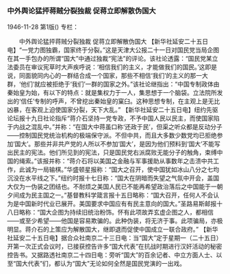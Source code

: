 ### 中外舆论猛抨蒋贼分裂独裁  促蒋立即解散伪国大

1946-11-28
第1版()
专栏：

　　中外舆论猛抨蒋贼分裂独裁
    促蒋立即解散伪国大
    【新华社延安二十五日电】“一党力图独霸，国家终于分裂。”这是天津大公报二十一日对国民党当局企图在其一手包办的所谓“国大”中通过独裁“宪法”的评论。该社论透露：“国民党某立法委员在审议宪草时大声疾呼说：‘相信我们的主义，才能做我们的国民。’这即是说，同面貌同内心的一群结合成一个国家，那些不相信‘我们’的主义的那一大群，‘他们’就应被拒绝于‘我们’一群的国家之外。”该社论继指出：“中国专制政体由秦始皇为始，有以下的特点：就是集权力于一人，集思想于一个脑袋。立法院所发出的‘信任’专制的呼声，不曾挖出秦始皇的窠臼。这种思想专制，在主观上是无比凶暴，在客观上迫使国家分裂，天下大乱。”
    【新华社延安二十五日电】纽约先驱论坛报十九日社论指斥“蒋介石坚持一党专政，不予中国人民以民主，而使国家陷于内战之混乱中。”并称：“在国大中蒋虽口称‘还政于民’，但渠之听众都是反动分子——控制国民党统治机构的极端保守派。不但中共，而且大多数少数党均已拒绝参加‘国大’。那些并非共产党的人所以不参加‘国大’，是因为他们预料到‘国大’不能写出民主的宪法。他们所见到的宪法，只是国民党右派腐败无能分子的触角，束缚中国的绳索。”该报并称：“蒋介石将以美国之金融与军事援助从事数年之击溃中共工作，此诚为一局输棋。”华盛顿星报称：“国大之召开，使中国犹如冰山八分之七均沉没在水平线之下。”纽约时报十七日称：“国大在阴暗而失望之气氛中开会，盖国大仅为一伪装之团结也。不耐烦之美国人民已不能再希望政治落后之中国能于一朝夕间成为民主国之一。”基督教科学箴言报十五日略称：“国大召开，任何人不会认为是中国新时代业已展开。美国要求中国应有有民主意向的国大。”圣路易斯邮报十八日略称：“国大企图为持续旧统治粉饰。怀有此项故弄玄虚企图之人，都相信——或至少希望——他国是容易欺骗的。此种伪装，将无济于事。此项骗局，亦极明显。蒋介石的上策应为解散国大，继即退而促使中国成立一联合政府。”
    【新华社延安二十五日电】据合众社南京二十三日电：当“国大”定于星期一（二十五日）开第一次正式会议时，已接获控告许多“国大代表”在抗战时期进行汉奸活动的秘密控告书。又据路透社南京二十四日电：旁听“国大”的百余记者、中立方面人士、以至“国大代表”们，都认为“国大”无论如何全然是国民党演的一出戏。
